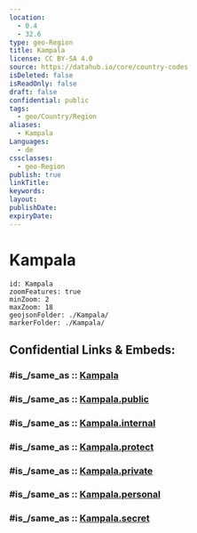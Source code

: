 ```yaml
---
location:
  - 0.4
  - 32.6
type: geo-Region
title: Kampala
license: CC BY-SA 4.0
source: https://datahub.io/core/country-codes
isDeleted: false
isReadOnly: false
draft: false
confidential: public
tags:
  - geo/Country/Region
aliases:
  - Kampala
Languages:
  - de
cssclasses:
  - geo-Region
publish: true
linkTitle:
keywords:
layout:
publishDate:
expiryDate:
---
```


# Kampala

```leaflet
id: Kampala
zoomFeatures: true 
minZoom: 2 
maxZoom: 18
geojsonFolder: ./Kampala/
markerFolder: ./Kampala/
```


## Confidential Links & Embeds: 

### #is_/same_as :: [Kampala](/_Standards/Earth/Continent/Africa/Africa~Central/Uganda/regions~Uganda/Uganda~Central/Kampala.md) 

### #is_/same_as :: [Kampala.public](/_public/Earth/Continent/Africa/Africa~Central/Uganda/regions~Uganda/Uganda~Central/Kampala.public.md) 

### #is_/same_as :: [Kampala.internal](/_internal/Earth/Continent/Africa/Africa~Central/Uganda/regions~Uganda/Uganda~Central/Kampala.internal.md) 

### #is_/same_as :: [Kampala.protect](/_protect/Earth/Continent/Africa/Africa~Central/Uganda/regions~Uganda/Uganda~Central/Kampala.protect.md) 

### #is_/same_as :: [Kampala.private](/_private/Earth/Continent/Africa/Africa~Central/Uganda/regions~Uganda/Uganda~Central/Kampala.private.md) 

### #is_/same_as :: [Kampala.personal](/_personal/Earth/Continent/Africa/Africa~Central/Uganda/regions~Uganda/Uganda~Central/Kampala.personal.md) 

### #is_/same_as :: [Kampala.secret](/_secret/Earth/Continent/Africa/Africa~Central/Uganda/regions~Uganda/Uganda~Central/Kampala.secret.md)

